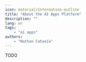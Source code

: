 ```yaml
---
icon: material/information-outline
title: "About the AI Apps Platform"
description: ""
lang: en
tags:
    - "ai apps"
authors:
    - "Nathan Catania"
---
```


TODO
